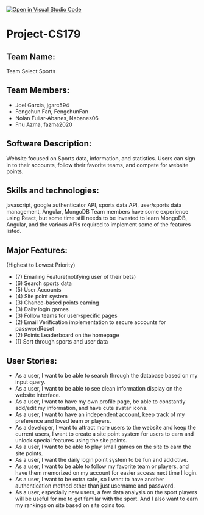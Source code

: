 [![Open in Visual Studio Code](https://classroom.github.com/assets/open-in-vscode-718a45dd9cf7e7f842a935f5ebbe5719a5e09af4491e668f4dbf3b35d5cca122.svg)](https://classroom.github.com/online_ide?assignment_repo_id=11509566&assignment_repo_type=AssignmentRepo)
# Project-CS179
## Team Name: 
Team Select Sports

## Team Members:
- Joel Garcia, jgarc594
- Fengchun Fan, FengchunFan
- Nolan Fuliar-Abanes, Nabanes06
- Fnu Azma, fazma2020

## Software Description: 
Website focused on Sports data, information, and statistics. Users can sign in to their accounts, follow their favorite teams, and compete for website points.

## Skills and technologies: 
javascript, google authenticator API, sports data API, user/sports data management, Angular, MongoDB
Team members have some experience using React, but some time still needs to be invested to learn MongoDB, Angular, and the various APIs required to implement some of the features listed.

## Major Features:
(Highest to Lowest Priority)
- (7) Emailing Feature(notifying user of their bets)
- (6) Search sports data
- (5) User Accounts
- (4) Site point system
- (3) Chance-based points earning
- (3) Daily login games
- (3) Follow teams for user-specific pages
- (2) Email Verification implementation to secure accounts for passwordReset
- (2) Points Leaderboard on the homepage
- (1) Sort through sports and user data

## User Stories:
- As a user, I want to be able to search through the database based on my input query.
- As a user, I want to be able to see clean information display on the website interface.
- As a user, I want to have my own profile page, be able to constantly add/edit my information, and have cute avatar icons.
- As a user, I want to have an independent account, keep track of my preference and loved team or players.
- As a developer, I want to attract more users to the website and keep the current users, I want to create a site point system for users to earn and unlock special features using the site points.
- As a user, I want to be able to play small games on the site to earn the site points.
- As a user, I want the daily login point system to be fun and addictive.
- As a user, I want to be able to follow my favorite team or players, and have them memorized on my account for easier access next time I login.
- As a user, I want to be extra safe, so I want to have another authentication method other than just username and password.
- As a user, especially new users, a few data analysis on the sport players will be useful for me to get familar with the sport. And I also want to earn my rankings on site based on site coins too.
